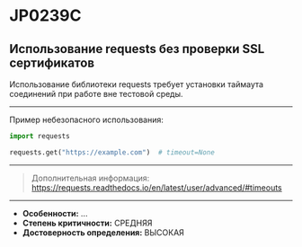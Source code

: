 # JP0239C
## Использование requests без проверки SSL сертификатов
Использование библиотеки requests требует установки таймаута соединений при работе вне тестовой среды.

---
Пример небезопасного использования:
```python linenums="1"
import requests

requests.get("https://example.com")  # timeout=None
```
---
> Дополнительная информация:
> <https://requests.readthedocs.io/en/latest/user/advanced/#timeouts>
---
* __Особенности:__ ...
* __Степень критичности:__ СРЕДНЯЯ
* __Достоверность определения:__ ВЫСОКАЯ
